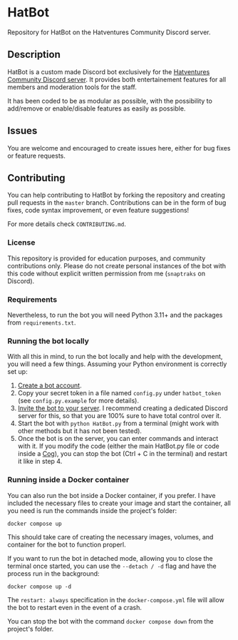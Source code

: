 # HatBot
Repository for HatBot on the Hatventures Community Discord server.

## Description
HatBot is a custom made Discord bot exclusively for the [Hatventures Community Discord server](https://discord.gg/ByXm745). It provides both entertainement features for all members and moderation tools for the staff.

It has been coded to be as modular as possible, with the possibility to add/remove or enable/disable features as easily as possible.

## Issues
You are welcome and encouraged to create issues here, either for bug fixes or feature requests.

## Contributing
You can help contributing to HatBot by forking the repository and creating pull requests in the `master` branch. Contributions can be in the form of bug fixes, code syntax improvement, or even feature suggestions!

For more details check `CONTRIBUTING.md`.

### License
This repository is provided for education purposes, and community contributions only. Please do not create personal instances of the bot with this code without explicit written permission from me (`snaptraks` on Discord).

### Requirements
Nevertheless, to run the bot you will need Python 3.11+ and the packages from `requirements.txt`.

### Running the bot locally
With all this in mind, to run the bot locally and help with the development, you will need a few things. Assuming your Python environment is correctly set up:

1. [Create a bot account](https://discordpy.readthedocs.io/en/latest/discord.html#creating-a-bot-account).
2. Copy your secret token in a file named `config.py` under `hatbot_token` (see `config.py.example` for more details).
3. [Invite the bot to your server](https://discordpy.readthedocs.io/en/latest/discord.html#inviting-your-bot). I recommend creating a dedicated Discord server for this, so that you are 100% sure to have total control over it.
4. Start the bot with `python HatBot.py` from a terminal (might work with other methods but it has not been tested).
5. Once the bot is on the server, you can enter commands and interact with it. If you modify the code (either the main HatBot.py file or code inside a [Cog](https://discordpy.readthedocs.io/en/latest/ext/commands/cogs.html)), you can stop the bot (Ctrl + C in the terminal) and restart it like in step 4.

### Running inside a Docker container
You can also run the bot inside a Docker container, if you prefer. I have included the necessary files to create your image and start the container, all you need is run the commands inside the project's folder:

```
docker compose up
```

This should take care of creating the necessary images, volumes, and container for the bot to function properl.

If you want to run the bot in detached mode, allowing you to close the terminal once started, you can use the `--detach / -d` flag and have the process run in the background:

```
docker compose up -d
```

The `restart: always` specification in the `docker-compose.yml` file will allow the bot to restart even in the event of a crash.

You can stop the bot with the command `docker compose down` from the project's folder.
